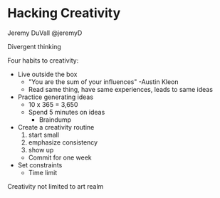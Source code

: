 # Hacking Creativity
Jeremy DuVall
@jeremyD

Divergent thinking

Four habits to creativity:
- Live outside the box
	- "You are the sum of your influences" -Austin Kleon
	- Read same thing, have same experiences, leads to same ideas
- Practice generating ideas
	- 10 x 365 = 3,650
	- Spend 5 minutes on ideas
		- Braindump
- Create a creativity routine
	1. start small
	2. emphasize consistency
	3. show up
	- Commit for one week
- Set constraints
	- Time limit

Creativity not limited to art realm 